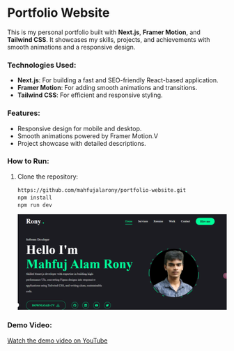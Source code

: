 # Portfolio Website

This is my personal portfolio built with **Next.js**, **Framer Motion**, and **Tailwind CSS**. It showcases my skills, projects, and achievements with smooth animations and a responsive design.

### Technologies Used:
- **Next.js**: For building a fast and SEO-friendly React-based application.
- **Framer Motion**: For adding smooth animations and transitions.
- **Tailwind CSS**: For efficient and responsive styling.

### Features:
- Responsive design for mobile and desktop.
- Smooth animations powered by Framer Motion.V
- Project showcase with detailed descriptions.

### How to Run:
1. Clone the repository:
   ```bash
   https://github.com/mahfujalarony/portfolio-website.git
   npm install
   npm run dev
   ```

   ![Description of the image](./public/Screenshot%202024-11-13%20160224.png)


### Demo Video:
[Watch the demo video on YouTube](https://youtu.be/3MgJ0jRvaOA?feature=shared)



